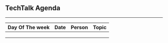 ## TechTalk Agenda
___

| Day Of The week | Date | Person | Topic |
|-----------------|------|--------|-------|
|                 |      |        |       |
|                 |      |        |       |
|                 |      |        |       |

